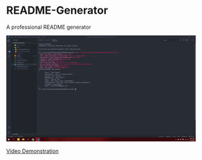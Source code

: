 # README-Generator

A professional README generator

![Demo](./demo/demo.png)

[Video Demonstration](https://youtu.be/H9r2GdSZ9Dg)
